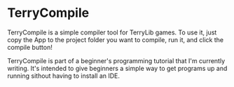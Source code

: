 # TerryCompile

TerryCompile is a simple compiler tool for TerryLib games. To use it, just copy the App to the project folder you want to compile, run it, and click the compile button!

TerryCompile is part of a beginner's programming tutorial that I'm currently writing. It's intended to give beginners a simple way to get programs up and running sithout having to install an IDE.
